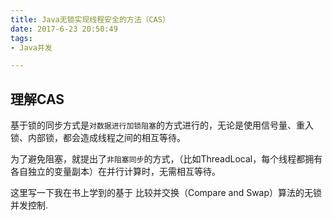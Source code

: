 ```yaml
---
title: Java无锁实现线程安全的方法（CAS）
date: 2017-6-23 20:50:49
tags:
- Java并发

---
```

## 理解CAS
基于锁的同步方式是`对数据进行加锁阻塞`的方式进行的，无论是使用信号量、重入锁、内部锁，都会造成线程之间的相互等待。

为了避免阻塞，就提出了`非阻塞同步`的方式，（比如ThreadLocal，每个线程都拥有各自独立的变量副本）在并行计算时，无需相互等待。

这里写一下我在书上学到的基于 比较并交换（Compare and Swap）算法的无锁并发控制.
